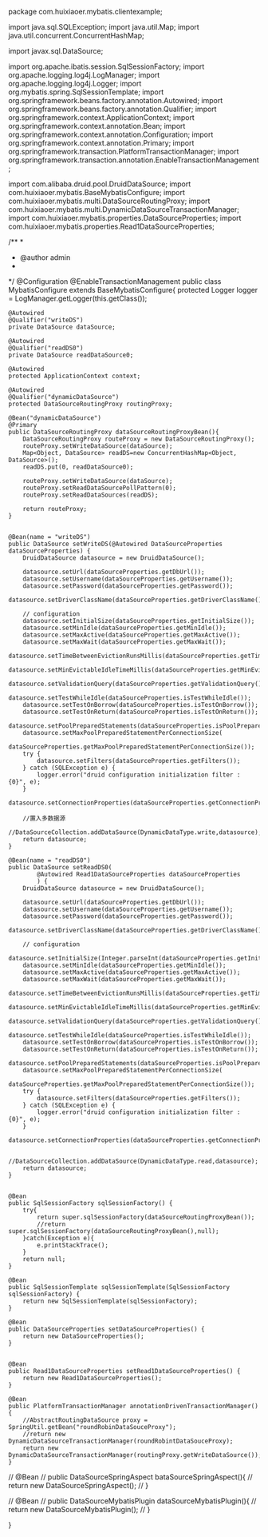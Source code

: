 package com.huixiaoer.mybatis.clientexample;

import java.sql.SQLException;
import java.util.Map;
import java.util.concurrent.ConcurrentHashMap;

import javax.sql.DataSource;

import org.apache.ibatis.session.SqlSessionFactory;
import org.apache.logging.log4j.LogManager;
import org.apache.logging.log4j.Logger;
import org.mybatis.spring.SqlSessionTemplate;
import org.springframework.beans.factory.annotation.Autowired;
import org.springframework.beans.factory.annotation.Qualifier;
import org.springframework.context.ApplicationContext;
import org.springframework.context.annotation.Bean;
import org.springframework.context.annotation.Configuration;
import org.springframework.context.annotation.Primary;
import org.springframework.transaction.PlatformTransactionManager;
import org.springframework.transaction.annotation.EnableTransactionManagement;

import com.alibaba.druid.pool.DruidDataSource;
import com.huixiaoer.mybatis.BaseMybatisConfigure;
import com.huixiaoer.mybatis.multi.DataSourceRoutingProxy;
import com.huixiaoer.mybatis.multi.DynamicDataSourceTransactionManager;
import com.huixiaoer.mybatis.properties.DataSourceProperties;
import com.huixiaoer.mybatis.properties.Read1DataSourceProperties;



/**
 * 
 * @author admin
 *
 */
@Configuration
@EnableTransactionManagement
public class MybatisConfigure  extends BaseMybatisConfigure{
	protected Logger logger = LogManager.getLogger(this.getClass());	

    
	@Autowired
	@Qualifier("writeDS")
	private DataSource dataSource;
	
	@Autowired
	@Qualifier("readDS0")
	private DataSource readDataSource0;	
	
	@Autowired
    protected ApplicationContext context; 
	
	@Autowired
	@Qualifier("dynamicDataSource")
    protected DataSourceRoutingProxy routingProxy; 	
	
	@Bean("dynamicDataSource")
	@Primary
	public DataSourceRoutingProxy dataSourceRoutingProxyBean(){
		DataSourceRoutingProxy routeProxy = new DataSourceRoutingProxy();
		routeProxy.setWriteDataSource(dataSource);
		Map<Object, DataSource> readDS=new ConcurrentHashMap<Object, DataSource>();
		readDS.put(0, readDataSource0);
		
		routeProxy.setWriteDataSource(dataSource);
		routeProxy.setReadDataSourcePollPattern(0);
		routeProxy.setReadDataSources(readDS);
		
		return routeProxy;
	}
	
	
	@Bean(name = "writeDS")
	public DataSource setWriteDS(@Autowired DataSourceProperties dataSourceProperties) {
		DruidDataSource datasource = new DruidDataSource();

		datasource.setUrl(dataSourceProperties.getDbUrl());
		datasource.setUsername(dataSourceProperties.getUsername());
		datasource.setPassword(dataSourceProperties.getPassword());
		datasource.setDriverClassName(dataSourceProperties.getDriverClassName());

		// configuration
		datasource.setInitialSize(dataSourceProperties.getInitialSize());
		datasource.setMinIdle(dataSourceProperties.getMinIdle());
		datasource.setMaxActive(dataSourceProperties.getMaxActive());
		datasource.setMaxWait(dataSourceProperties.getMaxWait());
		datasource.setTimeBetweenEvictionRunsMillis(dataSourceProperties.getTimeBetweenEvictionRunsMillis());
		datasource.setMinEvictableIdleTimeMillis(dataSourceProperties.getMinEvictableIdleTimeMillis());
		datasource.setValidationQuery(dataSourceProperties.getValidationQuery());
		datasource.setTestWhileIdle(dataSourceProperties.isTestWhileIdle());
		datasource.setTestOnBorrow(dataSourceProperties.isTestOnBorrow());
		datasource.setTestOnReturn(dataSourceProperties.isTestOnReturn());
		datasource.setPoolPreparedStatements(dataSourceProperties.isPoolPreparedStatements());
		datasource.setMaxPoolPreparedStatementPerConnectionSize(
				dataSourceProperties.getMaxPoolPreparedStatementPerConnectionSize());
		try {
			datasource.setFilters(dataSourceProperties.getFilters());
		} catch (SQLException e) {
			logger.error("druid configuration initialization filter : {0}", e);
		}
		datasource.setConnectionProperties(dataSourceProperties.getConnectionProperties());
		
		//置入多数据源
		//DataSourceCollection.addDataSource(DynamicDataType.write,datasource);
		return datasource;
	}
	
	@Bean(name = "readDS0")
	public DataSource setReadDS0(
			@Autowired Read1DataSourceProperties dataSourceProperties
			) {
		DruidDataSource datasource = new DruidDataSource();

		datasource.setUrl(dataSourceProperties.getDbUrl());
		datasource.setUsername(dataSourceProperties.getUsername());
		datasource.setPassword(dataSourceProperties.getPassword());
		datasource.setDriverClassName(dataSourceProperties.getDriverClassName());

		// configuration
		datasource.setInitialSize(Integer.parseInt(dataSourceProperties.getInitialSize()));
		datasource.setMinIdle(dataSourceProperties.getMinIdle());
		datasource.setMaxActive(dataSourceProperties.getMaxActive());
		datasource.setMaxWait(dataSourceProperties.getMaxWait());
		datasource.setTimeBetweenEvictionRunsMillis(dataSourceProperties.getTimeBetweenEvictionRunsMillis());
		datasource.setMinEvictableIdleTimeMillis(dataSourceProperties.getMinEvictableIdleTimeMillis());
		datasource.setValidationQuery(dataSourceProperties.getValidationQuery());
		datasource.setTestWhileIdle(dataSourceProperties.isTestWhileIdle());
		datasource.setTestOnBorrow(dataSourceProperties.isTestOnBorrow());
		datasource.setTestOnReturn(dataSourceProperties.isTestOnReturn());
		datasource.setPoolPreparedStatements(dataSourceProperties.isPoolPreparedStatements());
		datasource.setMaxPoolPreparedStatementPerConnectionSize(
				dataSourceProperties.getMaxPoolPreparedStatementPerConnectionSize());
		try {
			datasource.setFilters(dataSourceProperties.getFilters());
		} catch (SQLException e) {
			logger.error("druid configuration initialization filter : {0}", e);
		}
		datasource.setConnectionProperties(dataSourceProperties.getConnectionProperties());
		
		//DataSourceCollection.addDataSource(DynamicDataType.read,datasource);
		return datasource;
	}

	
	@Bean
	public SqlSessionFactory sqlSessionFactory() {
		try{
			return super.sqlSessionFactory(dataSourceRoutingProxyBean());
			//return super.sqlSessionFactory(dataSourceRoutingProxyBean(),null);
		}catch(Exception e){
			e.printStackTrace();
		}
		return null;
	}
		
    @Bean  
    public SqlSessionTemplate sqlSessionTemplate(SqlSessionFactory sqlSessionFactory) {  
        return new SqlSessionTemplate(sqlSessionFactory);  
    }
	
	@Bean
	public DataSourceProperties setDataSourceProperties() {
		return new DataSourceProperties();
	}

	
	@Bean
	public Read1DataSourceProperties setRead1DataSourceProperties() {
		return new Read1DataSourceProperties();
	}

	@Bean
	public PlatformTransactionManager annotationDrivenTransactionManager() {
		//AbstractRoutingDataSource proxy = SpringUtil.getBean("roundRobinDataSouceProxy");		
		//return new DynamicDataSourceTransactionManager(roundRobintDataSouceProxy);
		return new DynamicDataSourceTransactionManager(routingProxy.getWriteDataSource());
	}

//	@Bean
//	public DataSourceSpringAspect bataSourceSpringAspect(){
//		return new DataSourceSpringAspect();
//	}
 
//	@Bean
//	public DataSourceMybatisPlugin dataSourceMybatisPlugin(){
//		return new DataSourceMybatisPlugin();
//	}
	
}
